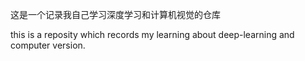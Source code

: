 这是一个记录我自己学习深度学习和计算机视觉的仓库

this is a reposity which records my learning about deep-learning and computer version. 